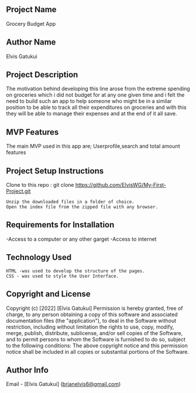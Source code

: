  ## Project Name
  Grocery Budget App

## Author Name
Elvis Gatukui

## Project Description
The motivation behind developing this line arose from the extreme spending on groceries which i did not budget for at any one given time and i felt the need to build such an app to help someone who might be in a similar position to be able to track all their expenditures on groceries and with this they will be able to manage their expenses and at the end of it all save.
## MVP Features
The main MVP used in this app are; Userprofile,search and total amount features 




## Project Setup Instructions
Clone to this repo : git clone https://github.com/ElvisWG/My-First-Project.git

    Unzip the downloaded files in a folder of choice.
    Open the index file from the zipped file with any browser.

## Requirements for Installation
-Access to a computer or any other garget
-Access to internet

## Technology Used

    HTML -was used to develop the structure of the pages.
    CSS - was used to style the User Interface.
    


## Copyright and License

Copyright (c) [2022] [Elvis Gatukui] Permission is hereby granted, free of charge, to any person obtaining a copy of this software and associated documentation files (the "application"), to deal in the Software without restriction, including without limitation the rights to use, copy, modify, merge, publish, distribute, sublicense, and/or sell copies of the Software, and to permit persons to whom the Software is furnished to do so, subject to the following conditions: The above copyright notice and this permission notice shall be included in all copies or substantial portions of the Software.

## Author Info
Email - [Elvis Gatukui] (brianelvis6@gmail.com)
